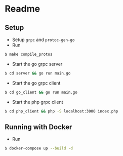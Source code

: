 # Readme

## Setup

- Setup `grpc` and `protoc-gen-go`
- Run 
```bash
$ make compile_protos
```
- Start the go grpc server
```bash
$ cd server && go run main.go
```
- Start the go grpc client
```bash
$ cd go_client && go run main.go
```
- Start the php grpc client
```bash
$ cd php_client && php -S localhost:3000 index.php
```

## Running with Docker

- Run
```bash
$ docker-compose up --build -d
```